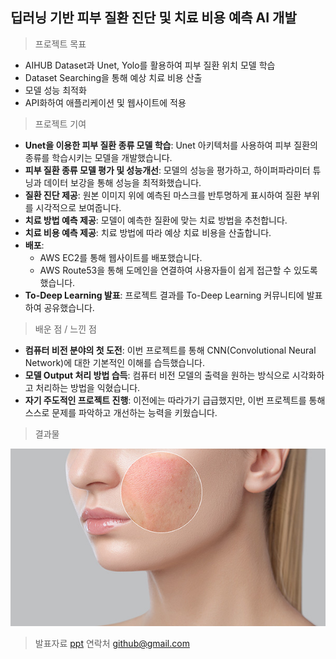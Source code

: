 ## 딥러닝 기반 피부 질환 진단 및 치료 비용 예측 AI 개발
> 프로젝트 목표
  - AIHUB Dataset과 Unet, Yolo를 활용하여 피부 질환 위치 모델 학습
  - Dataset Searching을 통해 예상 치료 비용 산출
  - 모델 성능 최적화
  - API화하여 애플리케이션 및 웹사이트에 적용
> 프로젝트 기여
  - **Unet을 이용한 피부 질환 종류 모델 학습**: Unet 아키텍처를 사용하여 피부 질환의 종류를 학습시키는 모델을 개발했습니다.
  - **피부 질환 종류 모델 평가 및 성능개선**: 모델의 성능을 평가하고, 하이퍼파라미터 튜닝과 데이터 보강을 통해 성능을 최적화했습니다.
  - **질환 진단 제공**: 원본 이미지 위에 예측된 마스크를 반투명하게 표시하여 질환 부위를 시각적으로 보여줍니다.
  - **치료 방법 예측 제공**: 모델이 예측한 질환에 맞는 치료 방법을 추천합니다.
  - **치료 비용 예측 제공**: 치료 방법에 따라 예상 치료 비용을 산출합니다.
  - **배포**:
    - AWS EC2를 통해 웹사이트를 배포했습니다.
    - AWS Route53을 통해 도메인을 연결하여 사용자들이 쉽게 접근할 수 있도록 했습니다.
  - **To-Deep Learning 발표**: 프로젝트 결과를 To-Deep Learning 커뮤니티에 발표하여 공유했습니다.
> 배운 점 / 느낀 점
  - **컴퓨터 비전 분야의 첫 도전**: 이번 프로젝트를 통해 CNN(Convolutional Neural Network)에 대한 기본적인 이해를 습득했습니다.
  - **모델 Output 처리 방법 습득**: 컴퓨터 비전 모델의 출력을 원하는 방식으로 시각화하고 처리하는 방법을 익혔습니다.
  - **자기 주도적인 프로젝트 진행**: 이전에는 따라가기 급급했지만, 이번 프로젝트를 통해 스스로 문제를 파악하고 개선하는 능력을 키웠습니다.
> 결과물

![image](/skin.jpg)

> 발표자료
[ppt]()
> 연락처
[github@gmail.com]()
